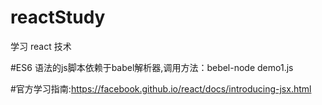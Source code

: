 # reactStudy
学习 react 技术

#ES6 语法的js脚本依赖于babel解析器,调用方法：bebel-node demo1.js

#官方学习指南:https://facebook.github.io/react/docs/introducing-jsx.html
